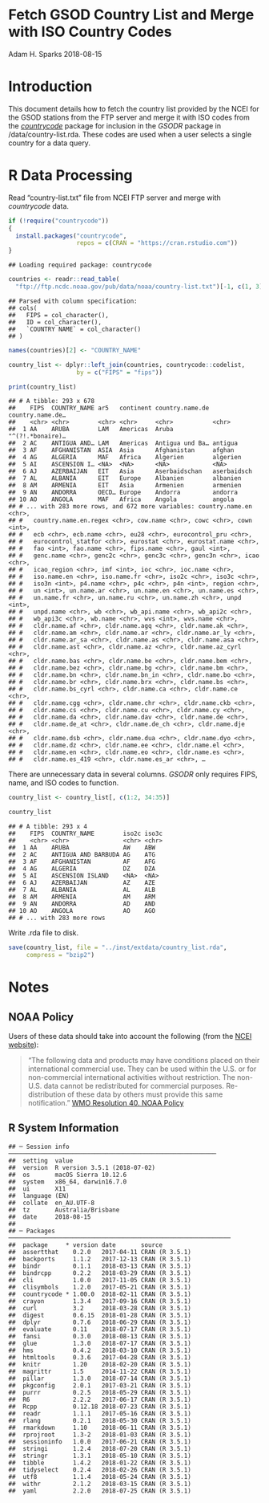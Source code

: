 Fetch GSOD Country List and Merge with ISO Country Codes
================
Adam H. Sparks
2018-08-15

# Introduction

This document details how to fetch the country list provided by the NCEI
for the GSOD stations from the FTP server and merge it with ISO codes
from the [*countrycode*](https://cran.r-project.org/package=countrycode)
package for inclusion in the *GSODR* package in /data/country-list.rda.
These codes are used when a user selects a single country for a data
query.

# R Data Processing

Read “country-list.txt” file from NCEI FTP server and merge with
*countrycode* data.

``` r
if (!require("countrycode"))
{
  install.packages("countrycode",
                   repos = c(CRAN = "https://cran.rstudio.com"))
}
```

    ## Loading required package: countrycode

``` r
countries <- readr::read_table(
  "ftp://ftp.ncdc.noaa.gov/pub/data/noaa/country-list.txt")[-1, c(1, 3)]
```

    ## Parsed with column specification:
    ## cols(
    ##   FIPS = col_character(),
    ##   ID = col_character(),
    ##   `COUNTRY NAME` = col_character()
    ## )

``` r
names(countries)[2] <- "COUNTRY_NAME"

country_list <- dplyr::left_join(countries, countrycode::codelist,
                   by = c("FIPS" = "fips"))

print(country_list)
```

    ## # A tibble: 293 x 678
    ##    FIPS  COUNTRY_NAME ar5   continent country.name.de country.name.de…
    ##    <chr> <chr>        <chr> <chr>     <chr>           <chr>           
    ##  1 AA    ARUBA        LAM   Americas  Aruba           "^(?!.*bonaire)…
    ##  2 AC    ANTIGUA AND… LAM   Americas  Antigua und Ba… antigua         
    ##  3 AF    AFGHANISTAN  ASIA  Asia      Afghanistan     afghan          
    ##  4 AG    ALGERIA      MAF   Africa    Algerien        algerien        
    ##  5 AI    ASCENSION I… <NA>  <NA>      <NA>            <NA>            
    ##  6 AJ    AZERBAIJAN   EIT   Asia      Aserbaidschan   aserbaidsch     
    ##  7 AL    ALBANIA      EIT   Europe    Albanien        albanien        
    ##  8 AM    ARMENIA      EIT   Asia      Armenien        armenien        
    ##  9 AN    ANDORRA      OECD… Europe    Andorra         andorra         
    ## 10 AO    ANGOLA       MAF   Africa    Angola          angola          
    ## # ... with 283 more rows, and 672 more variables: country.name.en <chr>,
    ## #   country.name.en.regex <chr>, cow.name <chr>, cowc <chr>, cown <int>,
    ## #   ecb <chr>, ecb.name <chr>, eu28 <chr>, eurocontrol_pru <chr>,
    ## #   eurocontrol_statfor <chr>, eurostat <chr>, eurostat.name <chr>,
    ## #   fao <int>, fao.name <chr>, fips.name <chr>, gaul <int>,
    ## #   genc.name <chr>, genc2c <chr>, genc3c <chr>, genc3n <chr>, icao <chr>,
    ## #   icao_region <chr>, imf <int>, ioc <chr>, ioc.name <chr>,
    ## #   iso.name.en <chr>, iso.name.fr <chr>, iso2c <chr>, iso3c <chr>,
    ## #   iso3n <int>, p4.name <chr>, p4c <chr>, p4n <int>, region <chr>,
    ## #   un <int>, un.name.ar <chr>, un.name.en <chr>, un.name.es <chr>,
    ## #   un.name.fr <chr>, un.name.ru <chr>, un.name.zh <chr>, unpd <int>,
    ## #   unpd.name <chr>, wb <chr>, wb_api.name <chr>, wb_api2c <chr>,
    ## #   wb_api3c <chr>, wb.name <chr>, wvs <int>, wvs.name <chr>,
    ## #   cldr.name.af <chr>, cldr.name.agq <chr>, cldr.name.ak <chr>,
    ## #   cldr.name.am <chr>, cldr.name.ar <chr>, cldr.name.ar_ly <chr>,
    ## #   cldr.name.ar_sa <chr>, cldr.name.as <chr>, cldr.name.asa <chr>,
    ## #   cldr.name.ast <chr>, cldr.name.az <chr>, cldr.name.az_cyrl <chr>,
    ## #   cldr.name.bas <chr>, cldr.name.be <chr>, cldr.name.bem <chr>,
    ## #   cldr.name.bez <chr>, cldr.name.bg <chr>, cldr.name.bm <chr>,
    ## #   cldr.name.bn <chr>, cldr.name.bn_in <chr>, cldr.name.bo <chr>,
    ## #   cldr.name.br <chr>, cldr.name.brx <chr>, cldr.name.bs <chr>,
    ## #   cldr.name.bs_cyrl <chr>, cldr.name.ca <chr>, cldr.name.ce <chr>,
    ## #   cldr.name.cgg <chr>, cldr.name.chr <chr>, cldr.name.ckb <chr>,
    ## #   cldr.name.cs <chr>, cldr.name.cu <chr>, cldr.name.cy <chr>,
    ## #   cldr.name.da <chr>, cldr.name.dav <chr>, cldr.name.de <chr>,
    ## #   cldr.name.de_at <chr>, cldr.name.de_ch <chr>, cldr.name.dje <chr>,
    ## #   cldr.name.dsb <chr>, cldr.name.dua <chr>, cldr.name.dyo <chr>,
    ## #   cldr.name.dz <chr>, cldr.name.ee <chr>, cldr.name.el <chr>,
    ## #   cldr.name.en <chr>, cldr.name.eo <chr>, cldr.name.es <chr>,
    ## #   cldr.name.es_419 <chr>, cldr.name.es_ar <chr>, …

There are unnecessary data in several columns. *GSODR* only requires
FIPS, name, and ISO codes to function.

``` r
country_list <- country_list[, c(1:2, 34:35)]

country_list
```

    ## # A tibble: 293 x 4
    ##    FIPS  COUNTRY_NAME        iso2c iso3c
    ##    <chr> <chr>               <chr> <chr>
    ##  1 AA    ARUBA               AW    ABW  
    ##  2 AC    ANTIGUA AND BARBUDA AG    ATG  
    ##  3 AF    AFGHANISTAN         AF    AFG  
    ##  4 AG    ALGERIA             DZ    DZA  
    ##  5 AI    ASCENSION ISLAND    <NA>  <NA> 
    ##  6 AJ    AZERBAIJAN          AZ    AZE  
    ##  7 AL    ALBANIA             AL    ALB  
    ##  8 AM    ARMENIA             AM    ARM  
    ##  9 AN    ANDORRA             AD    AND  
    ## 10 AO    ANGOLA              AO    AGO  
    ## # ... with 283 more rows

Write .rda file to disk.

``` r
save(country_list, file = "../inst/extdata/country_list.rda",
     compress = "bzip2")
```

# Notes

## NOAA Policy

Users of these data should take into account the following (from the
[NCEI
website](http://www7.ncdc.noaa.gov/CDO/cdoselect.cmd?datasetabbv=GSOD&countryabbv=&georegionabbv=)):

> “The following data and products may have conditions placed on their
> international commercial use. They can be used within the U.S. or for
> non-commercial international activities without restriction. The
> non-U.S. data cannot be redistributed for commercial purposes.
> Re-distribution of these data by others must provide this same
> notification.” [WMO Resolution 40. NOAA
> Policy](http://www.wmo.int/pages/about/Resolution40.html)

## R System Information

    ## ─ Session info ──────────────────────────────────────────────────────────
    ##  setting  value                       
    ##  version  R version 3.5.1 (2018-07-02)
    ##  os       macOS Sierra 10.12.6        
    ##  system   x86_64, darwin16.7.0        
    ##  ui       X11                         
    ##  language (EN)                        
    ##  collate  en_AU.UTF-8                 
    ##  tz       Australia/Brisbane          
    ##  date     2018-08-15                  
    ## 
    ## ─ Packages ──────────────────────────────────────────────────────────────
    ##  package     * version date       source        
    ##  assertthat    0.2.0   2017-04-11 CRAN (R 3.5.1)
    ##  backports     1.1.2   2017-12-13 CRAN (R 3.5.1)
    ##  bindr         0.1.1   2018-03-13 CRAN (R 3.5.1)
    ##  bindrcpp      0.2.2   2018-03-29 CRAN (R 3.5.1)
    ##  cli           1.0.0   2017-11-05 CRAN (R 3.5.1)
    ##  clisymbols    1.2.0   2017-05-21 CRAN (R 3.5.1)
    ##  countrycode * 1.00.0  2018-02-11 CRAN (R 3.5.1)
    ##  crayon        1.3.4   2017-09-16 CRAN (R 3.5.1)
    ##  curl          3.2     2018-03-28 CRAN (R 3.5.1)
    ##  digest        0.6.15  2018-01-28 CRAN (R 3.5.1)
    ##  dplyr         0.7.6   2018-06-29 CRAN (R 3.5.1)
    ##  evaluate      0.11    2018-07-17 CRAN (R 3.5.1)
    ##  fansi         0.3.0   2018-08-13 CRAN (R 3.5.1)
    ##  glue          1.3.0   2018-07-17 CRAN (R 3.5.1)
    ##  hms           0.4.2   2018-03-10 CRAN (R 3.5.1)
    ##  htmltools     0.3.6   2017-04-28 CRAN (R 3.5.1)
    ##  knitr         1.20    2018-02-20 CRAN (R 3.5.1)
    ##  magrittr      1.5     2014-11-22 CRAN (R 3.5.1)
    ##  pillar        1.3.0   2018-07-14 CRAN (R 3.5.1)
    ##  pkgconfig     2.0.1   2017-03-21 CRAN (R 3.5.1)
    ##  purrr         0.2.5   2018-05-29 CRAN (R 3.5.1)
    ##  R6            2.2.2   2017-06-17 CRAN (R 3.5.1)
    ##  Rcpp          0.12.18 2018-07-23 CRAN (R 3.5.1)
    ##  readr         1.1.1   2017-05-16 CRAN (R 3.5.1)
    ##  rlang         0.2.1   2018-05-30 CRAN (R 3.5.1)
    ##  rmarkdown     1.10    2018-06-11 CRAN (R 3.5.1)
    ##  rprojroot     1.3-2   2018-01-03 CRAN (R 3.5.1)
    ##  sessioninfo   1.0.0   2017-06-21 CRAN (R 3.5.1)
    ##  stringi       1.2.4   2018-07-20 CRAN (R 3.5.1)
    ##  stringr       1.3.1   2018-05-10 CRAN (R 3.5.1)
    ##  tibble        1.4.2   2018-01-22 CRAN (R 3.5.1)
    ##  tidyselect    0.2.4   2018-02-26 CRAN (R 3.5.1)
    ##  utf8          1.1.4   2018-05-24 CRAN (R 3.5.1)
    ##  withr         2.1.2   2018-03-15 CRAN (R 3.5.1)
    ##  yaml          2.2.0   2018-07-25 CRAN (R 3.5.1)
